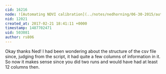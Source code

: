 ```yaml
---
cid: 16216
node: ![Automating NDVI calibration](../notes/nedhorning/06-30-2015/automating-ndvi-calibration)
nid: 12021
created_at: 2017-02-21 18:41:11 +0000
timestamp: 1487702471
uid: 503081
author: rs806
---
```


Okay thanks Ned! I had been wondering about the structure of the csv file since, judging from the script, it had quite a few columns of information in it. So now it makes sense since you did two runs and would have had at least 12 columns then.